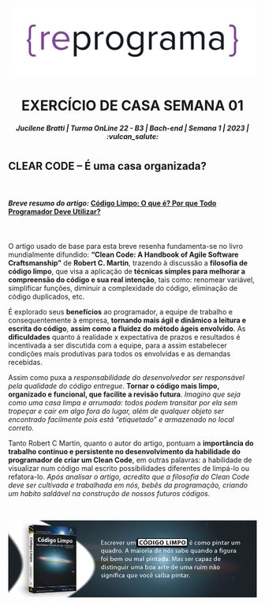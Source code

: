 <h1 align="center">
  <img src="reprograma-fundos-claros.png"  alt="logo reprograma" width="500"> 
  </h1>

 <h1 align="center">  EXERCÍCIO DE CASA SEMANA 01  </h1>

<h5 align="center">
Jucilene Bratti | 
Turma OnLine 22 - B3 | Bach-end |
 Semana 1 | 2023 | :vulcan_salute:  </h5>

# <h2>

## <h2 >  **CLEAR CODE – É uma casa organizada?**  </h2>
&nbsp;

#### <h4> _**Breve resumo do artigo:**_ **[Código Limpo: O que é? Por que Todo Programador Deve Utilizar?](https://programadorviking.com.br/codigo-limpo-o-que-e-porque-todo-programador-deve-utilizar/)** </h4>

\
\
O artigo usado de base para esta breve resenha fundamenta-se no livro mundialmente difundido: **“Clean Code: A Handbook of Agile Software Craftsmanship”** de **Robert C. Martin**, trazendo à discussão a **filosofia de código limpo**, que visa a aplicação de **técnicas simples para melhorar a compreensão do código e sua real intenção**, tais como: renomear variável, simplificar funções, diminuir a complexidade do código, eliminação de código duplicados, etc.

É explorado seus **benefícios** ao programador, a equipe de trabalho e consequentemente à empresa, **tornando mais ágil e dinâmico a leitura e escrita do código**, **assim como a fluidez do método ágeis envolvido**. As **dificuldades** quanto á realidade x expectativa de prazos e resultados é incentivada a ser discutida com a equipe, para a assim estabelecer condições mais produtivas para todos os envolvidas e as demandas recebidas. 

Assim como puxa a _responsabilidade do desenvolvedor ser responsável pela qualidade do código entregue_. **Tornar o código mais limpo, organizado e funcional, que facilite a revisão futura**. _Imagino que seja como uma casa limpa e arrumada: todos podem transitar por ela sem tropeçar e cair em algo fora do lugar, além de qualquer objeto ser encontrado facilmente pois está “etiquetado” e armazenado no local correto._

Tanto Robert C Martin, quanto o autor do artigo, pontuam a **importância do trabalho contínuo e persistente no desenvolvimento da habilidade do programador de criar um Clean Code**, em outras palavras: a habilidade de visualizar num código mal escrito possibilidades diferentes de limpá-lo ou refatora-lo.  _Após analisar o artigo, acredito que a filosofia do Clean Code deve ser cultivada e trabalhada em nós, bebês da programação, criando um habito saldável na construção de nossos futuros códigos._   
&nbsp;


<h2 align="center"> <img src="clean-code.png" alt="Trecho do livro de Robert C Martin" with="500" > 

